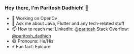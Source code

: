 ### Hey there, I'm Paritosh Dadhich! 👋


* 🔭 Working on OpenCv
* 💬 Ask me about Java, Flutter and any tech-related stuff
* 📫 How to reach me: LinkedIn: [@paritosh](https://www.linkedin.com/in/paritosh-dadhich-391800174/) Stack Overflow: [@paritosh_dadhich](https://stackoverflow.com/users/14574152/paritosh-dadhich?tab=profile)
* 😄 Pronouns: He/His
* ⚡ Fun fact: Epicure

